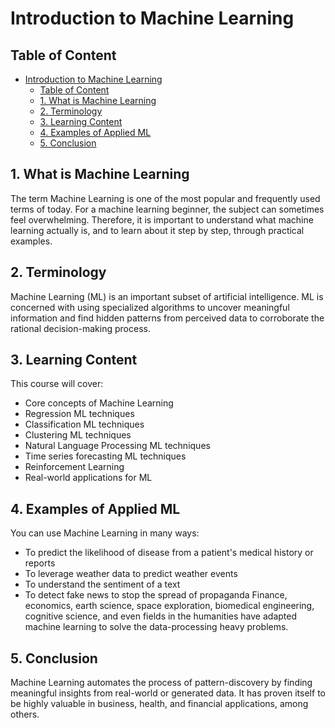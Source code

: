# Introduction to Machine Learning

## Table of Content
- [Introduction to Machine Learning](#introduction-to-machine-learning)
  - [Table of Content](#table-of-content)
  - [1. What is Machine Learning](#1-what-is-machine-learning)
  - [2. Terminology](#2-terminology)
  - [3. Learning Content](#3-learning-content)
  - [4. Examples of Applied ML](#4-examples-of-applied-ml)
  - [5. Conclusion](#5-conclusion)

## 1. What is Machine Learning
The term Machine Learning is one of the most popular and frequently used terms of today. For a machine learning beginner, the subject can sometimes feel overwhelming. Therefore, it is important to understand what machine learning actually is, and to learn about it step by step, through practical examples.


## 2. Terminology
Machine Learning (ML) is an important subset of artificial intelligence. ML is concerned with using specialized algorithms to uncover meaningful information and find hidden patterns from perceived data to corroborate the rational decision-making process.

## 3. Learning Content
This course will cover:
- Core concepts of Machine Learning
- Regression ML techniques
- Classification ML techniques
- Clustering ML techniques
- Natural Language Processing ML techniques
- Time series forecasting ML techniques
- Reinforcement Learning
- Real-world applications for ML

## 4. Examples of Applied ML
You can use Machine Learning in many ways:
- To predict the likelihood of disease from a patient's medical history or reports
- To leverage weather data to predict weather events
- To understand the sentiment of a text
- To detect fake news to stop the spread of propaganda
Finance, economics, earth science, space exploration, biomedical engineering, cognitive science, and even fields in the humanities have adapted machine learning to solve the data-processing heavy problems.

## 5. Conclusion
Machine Learning automates the process of pattern-discovery by finding meaningful insights from real-world or generated data. It has proven itself to be highly valuable in business, health, and financial applications, among others.
